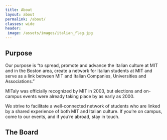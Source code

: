 ```yaml
---
title: About
layout: about
permalink: /about/
classes: wide
header:
 image: /assets/images/italian_flag.jpg
---
```


## Purpose
Our purpose is “to spread, promote and advance the Italian culture at MIT and in the Boston area, create a network for Italian students at MIT and serve as a link between MIT and Italian Companies, Universities and Associations.”

MITaly was officially recognized by MIT in 2003, but elections and on-campus events were already taking place by as early as 2000.

We strive to facilitate a well-connected network of students who are linked by a shared experience of both MIT and Italian culture. If you’re on campus, come to our events, and if you’re abroad, stay in touch.

## The Board

